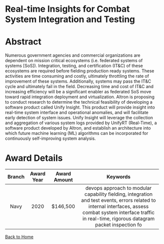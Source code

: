 
Real-time Insights for Combat System Integration and Testing
============================================================

# Abstract


Numerous government agencies and commercial organizations are dependent on mission critical ecosystems (i.e. federated systems of systems [SoS]). Integration, testing, and certification (IT&C) of these ecosystems are required before fielding production ready systems. These activities are time consuming and costly, ultimately throttling the rate of improvement of these systems. Additionally, systems may pass the IT&C cycle and ultimately fail in the field. Decreasing time and cost of IT&C and increasing efficiency will be a significant enabler as federated SoS move toward rapid integration deployment and virtualization. Altron is proposing to conduct research to determine the technical feasibility of developing a software product called Unify Insight. This product will provide insight into real-time system interface and operational anomalies, and will facilitate early detection of system issues. Unify Insight will leverage the collection and aggregation of various system logs provided by UnifyRT (Real-Time), a software product developed by Altron, and establish an architecture into which future machine learning (ML) algorithms can be incorporated for continuously self-improving system analysis.  

# Award Details

|Branch|Award Year|Award Amount|Keywords|
| :---: | :---: | :---: | :---: |
|Navy|2020|$146,500|devops approach to modular capability fielding, integration and test events, errors related to internal interfaces, assess combat system interface traffic in real-time, rigorous datagram packet inspection fo|
  
  


[Back to Home](https://github.com/chrischow/dod_sbir_awards/Reports/JH/#2166)